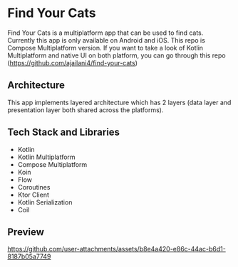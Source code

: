 # Find Your Cats
Find Your Cats is a multiplatform app that can be used to find cats. Currently this app is only available on Android and iOS. This repo is Compose Multiplatform version. If you want to take a look of Kotlin Multiplatform and native UI on both platform, you can go through this repo (https://github.com/ajailani4/find-your-cats)

## Architecture
This app implements layered architecture which has 2 layers (data layer and presentation layer both shared across the platforms).

## Tech Stack and Libraries
- Kotlin
- Kotlin Multiplatform
- Compose Multiplatform
- Koin
- Flow
- Coroutines
- Ktor Client
- Kotlin Serialization
- Coil

## Preview
https://github.com/user-attachments/assets/b8e4a420-e86c-44ac-b6d1-8187b05a7749
